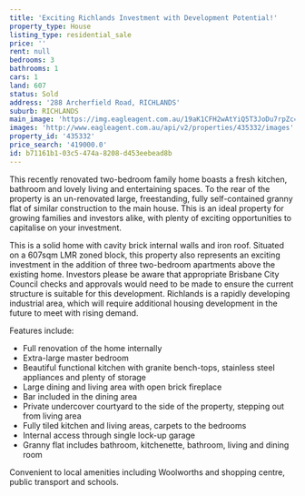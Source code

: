 ```yaml
---
title: 'Exciting Richlands Investment with Development Potential!'
property_type: House
listing_type: residential_sale
price: ''
rent: null
bedrooms: 3
bathrooms: 1
cars: 1
land: 607
status: Sold
address: '288 Archerfield Road, RICHLANDS'
suburb: RICHLANDS
main_image: 'https://img.eagleagent.com.au/19aK1CFH2wAtYiQ5T3JoDu7rpZc=/1280x854/smart/https://s3-us-west-2.amazonaws.com/eagleagent-orig/images/6823320/119796239-image-M.jpg'
images: 'http://www.eagleagent.com.au/api/v2/properties/435332/images'
property_id: '435332'
price_search: '419000.0'
id: b71161b1-03c5-474a-8208-d453eebead8b
---
```

This recently renovated two-bedroom family home boasts a fresh kitchen, bathroom and lovely living and entertaining spaces. To the rear of the property is an un-renovated large, freestanding, fully self-contained granny flat of similar construction to the main house. This is an ideal property for growing families and investors alike, with plenty of exciting opportunities to capitalise on your investment.

This is a solid home with cavity brick internal walls and iron roof. Situated on a 607sqm LMR zoned block, this property also represents an exciting investment in the addition of three two-bedroom apartments above the existing home. Investors please be aware that appropriate Brisbane City Council checks and approvals would need to be made to ensure the current structure is suitable for this development. Richlands is a rapidly developing industrial area, which will require additional housing development in the future to meet with rising demand.

Features include:
*  Full renovation of the home internally
*  Extra-large master bedroom
*  Beautiful functional kitchen with granite bench-tops, stainless steel appliances and plenty of storage
*  Large dining and living area with open brick fireplace
*  Bar included in the dining area
*  Private undercover courtyard to the side of the property, stepping out from living area
*  Fully tiled kitchen and living areas, carpets to the bedrooms
*  Internal access through single lock-up garage
*  Granny flat includes bathroom, kitchenette, bathroom, living and dining room

Convenient to local amenities including Woolworths and shopping centre, public transport and schools.